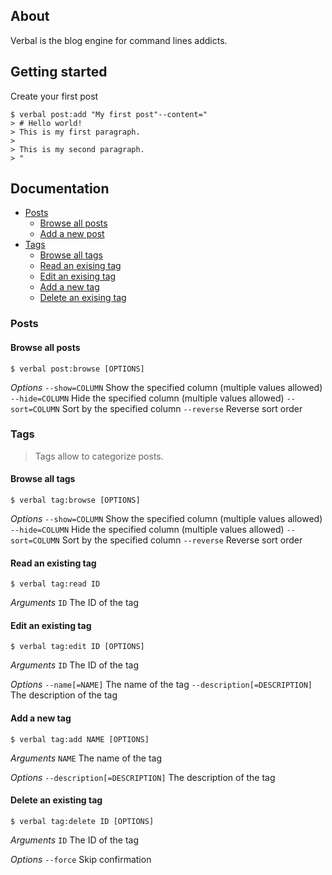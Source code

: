 About
-----

Verbal is the blog engine for command lines addicts.

Getting started
---------------

Create your first post

    $ verbal post:add "My first post"--content="
    > # Hello world!
    > This is my first paragraph.
    >
    > This is my second paragraph.
    > "

Documentation
-------------

- [Posts](#posts)
    - [Browse all posts](#browse-all-posts)
    - [Add a new post](#add-a-new-post)
- [Tags](#tags)
    - [Browse all tags](#browse-all-tags)
    - [Read an exising tag](#read-an-exising-tag)
    - [Edit an exising tag](#edit-an-exising-tag)
    - [Add a new tag](#add-a-new-tag)
    - [Delete an exising tag](#delete-an-exising-tag)

### Posts

#### Browse all posts

    $ verbal post:browse [OPTIONS]

_Options_
`--show=COLUMN` Show the specified column (multiple values allowed)
`--hide=COLUMN` Hide the specified column (multiple values allowed)
`--sort=COLUMN` Sort by the specified column
`--reverse` Reverse sort order

### Tags

> Tags allow to categorize posts.

#### Browse all tags

    $ verbal tag:browse [OPTIONS]

_Options_
`--show=COLUMN` Show the specified column (multiple values allowed)
`--hide=COLUMN` Hide the specified column (multiple values allowed)
`--sort=COLUMN` Sort by the specified column
`--reverse` Reverse sort order

#### Read an existing tag

    $ verbal tag:read ID

_Arguments_
`ID` The ID of the tag

#### Edit an existing tag

    $ verbal tag:edit ID [OPTIONS]

_Arguments_
`ID` The ID of the tag

_Options_
`--name[=NAME]` The name of the tag
`--description[=DESCRIPTION]` The description of the tag

#### Add a new tag

    $ verbal tag:add NAME [OPTIONS]

_Arguments_
`NAME` The name of the tag

_Options_
`--description[=DESCRIPTION]` The description of the tag

#### Delete an existing tag

    $ verbal tag:delete ID [OPTIONS]

_Arguments_
`ID` The ID of the tag

_Options_
`--force` Skip confirmation


